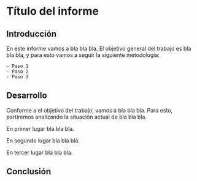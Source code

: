 # Título del informe

## Introducción

En este informe vamos a bla bla bla.
El objetivo general del trabajo es bla bla bla, y para esto vamos a seguir la siguiente metodología:

    - Paso 1
    - Paso 2
    - Paso 3

## Desarrollo

Conforme a el objetivo del trabajo, vamos a bla bla bla. Para esto, partiremos analizando la situación actual de bla bla bla.

En primer lugar bla bla bla.

En segundo lugar bla bla bla.

En tercer lugar bla bla bla.

## Conclusión
